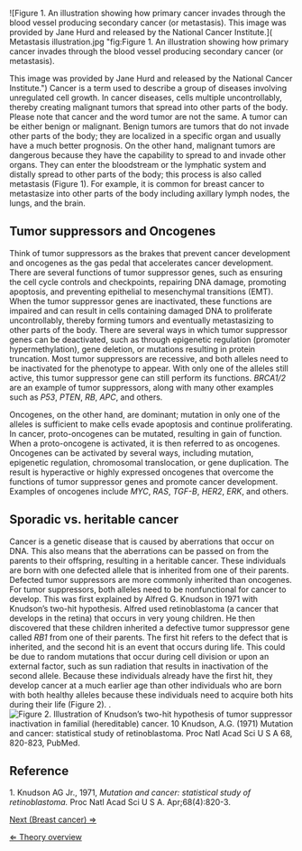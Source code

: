 ![Figure 1. An illustration showing how primary cancer invades through the blood vessel producing secondary cancer (or metastasis). This image was provided by Jane Hurd and released by the National Cancer Institute.]( Metastasis illustration.jpg "fig:Figure 1. An illustration showing how primary cancer invades through the blood vessel producing secondary cancer (or metastasis).

This image was provided by Jane Hurd and released by the National Cancer Institute.")
Cancer is a term used to describe a group of diseases involving
unregulated cell growth. In cancer diseases, cells multiple
uncontrollably, thereby creating malignant tumors that spread into other
parts of the body. Please note that cancer and the word tumor are not
the same. A tumor can be either benign or malignant. Benign tumors are
tumors that do not invade other parts of the body; they are localized in
a specific organ and usually have a much better prognosis. On the other
hand, malignant tumors are dangerous because they have the capability to
spread to and invade other organs. They can enter the bloodstream or the
lymphatic system and distally spread to other parts of the body; this
process is also called metastasis (Figure 1). For example, it is common
for breast cancer to metastasize into other parts of the body including
axillary lymph nodes, the lungs, and the brain.

Tumor suppressors and Oncogenes
-------------------------------

Think of tumor suppressors as the brakes that prevent cancer development
and oncogenes as the gas pedal that accelerates cancer development.
There are several functions of tumor suppressor genes, such as ensuring
the cell cycle controls and checkpoints, repairing DNA damage, promoting
apoptosis, and preventing epithelial to mesenchymal transitions (EMT).
When the tumor suppressor genes are inactivated, these functions are
impaired and can result in cells containing damaged DNA to proliferate
uncontrollably, thereby forming tumors and eventually metastasizing to
other parts of the body. There are several ways in which tumor
suppressor genes can be deactivated, such as through epigenetic
regulation (promoter hypermethylation), gene deletion, or mutations
resulting in protein truncation. Most tumor suppressors are recessive,
and both alleles need to be inactivated for the phenotype to appear.
With only one of the alleles still active, this tumor suppressor gene
can still perform its functions. *BRCA1/2* are an example of tumor
suppressors, along with many other examples such as *P53*, *PTEN*, *RB*,
*APC*, and others.

Oncogenes, on the other hand, are dominant; mutation in only one of the
alleles is sufficient to make cells evade apoptosis and continue
proliferating. In cancer, proto-oncogenes can be mutated, resulting in
gain of function. When a proto-oncogene is activated, it is then
referred to as oncogenes. Oncogenes can be activated by several ways,
including mutation, epigenetic regulation, chromosomal translocation, or
gene duplication. The result is hyperactive or highly expressed
oncogenes that overcome the functions of tumor suppressor genes and
promote cancer development. Examples of oncogenes include *MYC*, *RAS*,
*TGF-B*, *HER2*, *ERK*, and others.

Sporadic vs. heritable cancer
-----------------------------

Cancer is a genetic disease that is caused by aberrations that occur on
DNA. This also means that the aberrations can be passed on from the
parents to their offspring, resulting in a heritable cancer. These
individuals are born with one defected allele that is inherited from one
of their parents. Defected tumor suppressors are more commonly inherited
than oncogenes. For tumor suppressors, both alleles need to be
nonfunctional for cancer to develop. This was first explained by Alfred
G. Knudson in 1971 with Knudson’s two-hit hypothesis. Alfred used
retinoblastoma (a cancer that develops in the retina) that occurs in
very young children. He then discovered that these children inherited a
defective tumor suppressor gene called *RB1* from one of their parents.
The first hit refers to the defect that is inherited, and the second hit
is an event that occurs during life. This could be due to random
mutations that occur during cell division or upon an external factor,
such as sun radiation that results in inactivation of the second allele.
Because these individuals already have the first hit, they develop
cancer at a much earlier age than other individuals who are born with
both healthy alleles because these individuals need to acquire both hits
during their life (Figure 2). . ![Figure 2. Illustration of Knudson’s
two-hit hypothesis of tumor suppressor inactivation in familial
(hereditable) cancer. 10 Knudson, A.G. (1971) Mutation and cancer:
statistical study of retinoblastoma. Proc Natl Acad Sci U S A 68,
820-823, [
PubMed](http://www.ncbi.nlm.nih.gov/entrez/query.fcgi?db=PubMed&cmd=Retrieve&list_uids=71153958&dopt=Abstract "wikilink").]( Knudson.gif "fig:Figure 2. Illustration of Knudson’s two-hit hypothesis of tumor suppressor inactivation in familial (hereditable) cancer. 10 Knudson, A.G. (1971) Mutation and cancer: statistical study of retinoblastoma. Proc Natl Acad Sci U S A 68, 820-823,  PubMed.")

Reference
---------

1\. Knudson AG Jr., 1971, *Mutation and cancer: statistical study of
retinoblastoma.* Proc Natl Acad Sci U S A. Apr;68(4):820-3.

[Next (Breast cancer) ⇒](/wiki/Breast_cancer "wikilink")

[⇐ Theory overview](/wiki/Medical_Genetics_case "wikilink")

